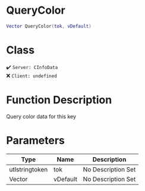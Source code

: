 # QueryColor
```lua
Vector QueryColor(tok, vDefault)
```
# Class
✔️ `Server: CInfoData`  
❌ `Client: undefined`  

# Function Description
Query color data for this key
# Parameters
Type|Name|Description
--|--|--
utlstringtoken|tok|No Description Set
Vector|vDefault|No Description Set
